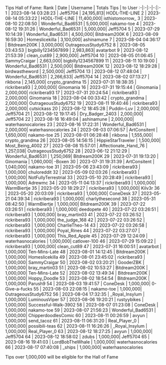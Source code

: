 Tips Hall of Fame:
Rank | Date | Username | Totals Tips | to User
:-|:-|:-|-:|:-
1 | 2023-08-14 03:28:23 | Jeff5704 | 24,195,813| HODL-THE-LINE
2 | 2023-08-14 05:33:22 | HODL-THE-LINE | 11,400,000| isthistomorrow_
3 | 2023-08-10 22:08:50 | Wonderful_Bad6531 | 5,000,000| nakamo-toe
4 | 2023-08-12 19:31:26 | Wonderful_Bad6531 | 5,000,000| Jeff5704
5 | 2023-07-29 10:14:39 | Wonderful_Bad6531 | 4,500,000| Bitdream200K
6 | 2023-08-09 16:59:30 | Homeslicekilla | 3,100,000| ashinamune
7 | 2023-08-04 04:36:17 | Bitdream200K | 3,000,000| OutrageousStudy6752
8 | 2023-08-05 03:43:53 | bigbilly1234567899 | 2,983,863| avatarbot
9 | 2023-08-12 21:53:39 | clean_cut89 | 2,900,000| Jeff5704
10 | 2023-08-05 01:06:45 | SammyCraigar | 2,663,000| bigbilly1234567899
11 | 2023-08-11 10:19:00 | Wonderful_Bad6531 | 2,500,000| Bitdream200K
12 | 2023-08-12 18:29:28 | birdwastheword | 2,500,000| Jeff5704
13 | 2023-08-12 07:48:04 | Wonderful_Bad6531 | 2,266,633| Jeff5704
14 | 2023-08-02 07:13:27 | rikbona | 2,145,000| crypto_grandma
15 | 2023-07-31 18:38:35 | rickribera93 | 2,000,000| Ginomania
16 | 2023-07-31 19:15:44 | Ginomania | 2,000,000| rickribera93
17 | 2023-07-31 20:24:54 | rickribera93 | 2,000,000| Ginomania
18 | 2023-08-04 00:33:42 | crypto_grandma | 2,000,000| OutrageousStudy6752
19 | 2023-08-11 19:40:46 | rickribera93 | 2,000,000| cutsickass
20 | 2023-08-12 18:45:28 | Puddin-Luv | 2,000,000| Jeff5704
21 | 2023-08-12 19:17:45 | Dry_Badger_2403 | 2,000,000| Jeff5704
22 | 2023-08-16 16:49:04 | ashinamune | 2,000,000| waterhasnocalories
23 | 2023-08-16 17:22:31 | Wonderful_Bad6531 | 2,000,000| waterhasnocalories
24 | 2023-08-03 07:06:57 | ArtConsitent | 1,650,000| nakamo-toe
25 | 2023-08-01 06:28:48 | rikbona | 1,555,000| crypto_grandma
26 | 2023-08-05 14:56:15 | HippieStarTraveler | 1,500,000| Most_Being_4002
27 | 2023-08-08 15:57:01 | Affectionate_Hand_76 | 1,257,038| OutrageousStudy6752
28 | 2023-06-12 21:12:29 | Wonderful_Bad6531 | 1,250,069| Bitdream200K
29 | 2023-07-31 19:13:20 | Ginomania | 1,060,000| -Boxen
30 | 2023-07-31 19:31:39 | ArtConsitent | 1,040,000| nakamo-toe
31 | 2023-05-06 23:43:09 | rickribera93 | 1,000,000| chuloreddit
32 | 2023-05-09 02:03:26 | rickribera93 | 1,000,000| NotFullyTerrestrial
33 | 2023-05-10 20:28:49 | rickribera93 | 1,000,000| Adrewmc
34 | 2023-05-11 04:13:37 | rickribera93 | 1,000,000| WarmBiertje
35 | 2023-05-20 18:29:27 | rickribera93 | 1,000,000| Kilv3r
36 | 2023-05-20 20:03:09 | rickribera93 | 1,000,000| ConeDesk
37 | 2023-05-21 04:39:34 | rickribera93 | 1,000,000| charlythesecond
38 | 2023-05-31 08:42:50 | WarmBiertje | 1,000,000| Bitdream200K
39 | 2023-07-22 03:26:51 | rickribera93 | 1,000,000| deedopete
40 | 2023-07-22 03:26:51 | rickribera93 | 1,000,000| bray_martin03
41 | 2023-07-22 03:26:52 | rickribera93 | 1,000,000| the_judge_168
42 | 2023-07-22 03:26:52 | rickribera93 | 1,000,000| CharlieTheo-14
43 | 2023-07-22 03:26:58 | rickribera93 | 1,000,000| Poyal_Rines
44 | 2023-07-22 03:27:07 | rickribera93 | 1,000,000| This_Red_Apple
45 | 2023-07-29 12:24:09 | waterhasnocalories | 1,000,000| catlover-100
46 | 2023-07-29 15:09:22 | rickribera93 | 1,000,000| clean_cut89
47 | 2023-07-31 16:00:51 | avatarbot | 1,000,000| Ten-Mins-Late
48 | 2023-08-01 14:12:45 | Bitdream200K | 1,000,000| Homeslicekilla
49 | 2023-08-01 23:45:02 | rickribera93 | 1,000,000| SammyCraigar
50 | 2023-08-02 03:20:21 | GooderZBK | 1,000,000| bray_martin03
51 | 2023-08-02 10:53:27 | Bitdream200K | 1,000,000| Ten-Mins-Late
52 | 2023-08-02 13:49:34 | Bitdream200K | 1,000,000| Hoppy_Doodle
53 | 2023-08-02 18:54:54 | Bitdream200K | 1,000,000| Parush9
54 | 2023-08-03 19:41:57 | ConeDesk | 1,000,000| 0-Give-a-fucks
55 | 2023-08-03 22:08:15 | nakamo-toe | 1,000,000| OutrageousStudy6752
56 | 2023-08-04 17:32:35 | _Royal_Insylum | 1,000,000| LuminousViper
57 | 2023-08-06 19:20:21 | rustyybikes | 1,000,000| Successful-Walk-3902
58 | 2023-08-07 01:23:08 | ConeDesk | 1,000,000| nakamo-toe
59 | 2023-08-07 21:56:23 | Wonderful_Bad6531 | 1,000,000| ChipperdoodlesComic
60 | 2023-08-11 00:26:59 | avyun | 1,000,000| send_tacoz
61 | 2023-08-11 06:31:20 | Real_Player_0 | 1,000,000| possibili-teas
62 | 2023-08-11 16:26:26 | _Royal_Insylum | 1,000,000| Real_Player_0
63 | 2023-08-12 18:27:25 | avyun | 1,000,000| Jeff5704
64 | 2023-08-12 18:58:02 | zdubs | 1,000,000| Jeff5704
65 | 2023-08-16 19:41:03 | LordBobTheWhale | 1,000,000| waterhasnocalories
66 | 2023-08-17 07:40:08 | _ships | 1,000,000| waterhasnocalories

Tips over 1,000,000 will be eligible for the Hall of Fame

